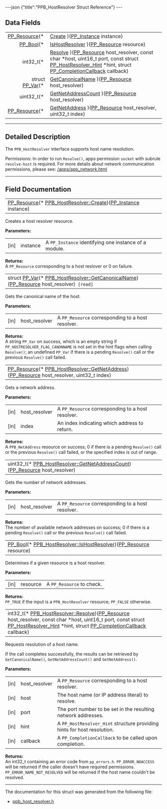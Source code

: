 ---json {"title":"PPB\_HostResolver Struct Reference"} ---

Data Fields
-----------

<table><tbody><tr class="odd"><td style="text-align: right;"><a href="/docs/native-client/pepper_dev/c/group___typedefs#gafdc3895ee80f4750d0d95ae1b677e9b7" class="el">PP_Resource</a>(* </td><td><a href="/docs/native-client/pepper_dev/c/struct_p_p_b___host_resolver__1__0#a7dfb4977c9bb0b3efb8016393e1adcc1" class="el">Create</a> )(<a href="/docs/native-client/pepper_dev/c/group___typedefs#ga89b662403e6a687bb914b80114c0d19d" class="el">PP_Instance</a> instance)</td></tr><tr class="even"><td style="text-align: right;"><a href="/docs/native-client/pepper_dev/c/group___enums#ga4f272d99be14aacafe08dfd4ef830918" class="el">PP_Bool</a>(* </td><td><a href="/docs/native-client/pepper_dev/c/struct_p_p_b___host_resolver__1__0#a26202fbec754f45ec43e1b7479f07365" class="el">IsHostResolver</a> )(<a href="/docs/native-client/pepper_dev/c/group___typedefs#gafdc3895ee80f4750d0d95ae1b677e9b7" class="el">PP_Resource</a> resource)</td></tr><tr class="odd"><td style="text-align: right;">int32_t(* </td><td><a href="/docs/native-client/pepper_dev/c/struct_p_p_b___host_resolver__1__0#a006c54c355fc4258fc1c9e75e8861dea" class="el">Resolve</a> )(<a href="/docs/native-client/pepper_dev/c/group___typedefs#gafdc3895ee80f4750d0d95ae1b677e9b7" class="el">PP_Resource</a> host_resolver, const char *host, uint16_t port, const struct <a href="/docs/native-client/pepper_dev/c/struct_p_p___host_resolver___hint/" class="el">PP_HostResolver_Hint</a> *hint, struct <a href="/docs/native-client/pepper_dev/c/struct_p_p___completion_callback/" class="el">PP_CompletionCallback</a> callback)</td></tr><tr class="even"><td style="text-align: right;">struct <a href="/docs/native-client/pepper_dev/c/struct_p_p___var/" class="el">PP_Var</a>(* </td><td><a href="/docs/native-client/pepper_dev/c/struct_p_p_b___host_resolver__1__0#a5edb535ad2bdc3db835ef7ec57f98f49" class="el">GetCanonicalName</a> )(<a href="/docs/native-client/pepper_dev/c/group___typedefs#gafdc3895ee80f4750d0d95ae1b677e9b7" class="el">PP_Resource</a> host_resolver)</td></tr><tr class="odd"><td style="text-align: right;">uint32_t(* </td><td><a href="/docs/native-client/pepper_dev/c/struct_p_p_b___host_resolver__1__0#afe9dc8c673c2a12331eceaf60ecba911" class="el">GetNetAddressCount</a> )(<a href="/docs/native-client/pepper_dev/c/group___typedefs#gafdc3895ee80f4750d0d95ae1b677e9b7" class="el">PP_Resource</a> host_resolver)</td></tr><tr class="even"><td style="text-align: right;"><a href="/docs/native-client/pepper_dev/c/group___typedefs#gafdc3895ee80f4750d0d95ae1b677e9b7" class="el">PP_Resource</a>(* </td><td><a href="/docs/native-client/pepper_dev/c/struct_p_p_b___host_resolver__1__0#a7202ffb6c7b6d02da4ece9e748aaa886" class="el">GetNetAddress</a> )(<a href="/docs/native-client/pepper_dev/c/group___typedefs#gafdc3895ee80f4750d0d95ae1b677e9b7" class="el">PP_Resource</a> host_resolver, uint32_t index)</td></tr></tbody></table>

------------------------------------------------------------------------

<span id="details" class="anchor" style="margin: 0;"></span>

Detailed Description
--------------------

The `PPB_HostResolver` interface supports host name resolution.

Permissions: In order to run `Resolve()`, apps permission `socket` with subrule `resolve-host` is required. For more details about network communication permissions, please see: [/apps/app\_network.html](/apps/app_network.html)

------------------------------------------------------------------------

Field Documentation
-------------------

<span id="a7dfb4977c9bb0b3efb8016393e1adcc1" class="anchor" style="margin: 0;"></span>

<table><tbody><tr class="odd"><td><a href="/docs/native-client/pepper_dev/c/group___typedefs#gafdc3895ee80f4750d0d95ae1b677e9b7" class="el">PP_Resource</a>(* <a href="/docs/native-client/pepper_dev/c/struct_p_p_b___host_resolver__1__0#a7dfb4977c9bb0b3efb8016393e1adcc1" class="el">PPB_HostResolver::Create</a>)(<a href="/docs/native-client/pepper_dev/c/group___typedefs#ga89b662403e6a687bb914b80114c0d19d" class="el">PP_Instance</a> instance)</td></tr></tbody></table>

Creates a host resolver resource.

**Parameters:**  
<table><tbody><tr class="odd"><td>[in]</td><td>instance</td><td>A <code>PP_Instance</code> identifying one instance of a module.</td></tr></tbody></table>

<!-- -->

**Returns:**  
A `PP_Resource` corresponding to a host reslover or 0 on failure.

<span id="a5edb535ad2bdc3db835ef7ec57f98f49" class="anchor" style="margin: 0;"></span>

<table><tbody><tr class="odd"><td>struct <a href="/docs/native-client/pepper_dev/c/struct_p_p___var/" class="el">PP_Var</a>(* <a href="/docs/native-client/pepper_dev/c/struct_p_p_b___host_resolver__1__0#a5edb535ad2bdc3db835ef7ec57f98f49" class="el">PPB_HostResolver::GetCanonicalName</a>)(<a href="/docs/native-client/pepper_dev/c/group___typedefs#gafdc3895ee80f4750d0d95ae1b677e9b7" class="el">PP_Resource</a> host_resolver)<code> [read]</code></td></tr></tbody></table>

Gets the canonical name of the host.

**Parameters:**  
<table><tbody><tr class="odd"><td>[in]</td><td>host_resolver</td><td>A <code>PP_Resource</code> corresponding to a host resolver.</td></tr></tbody></table>

<!-- -->

**Returns:**  
A string `PP_Var` on success, which is an empty string if `PP_HOSTRESOLVER_FLAG_CANONNAME` is not set in the hint flags when calling `Resolve()`; an undefined `PP_Var` if there is a pending `Resolve()` call or the previous `Resolve()` call failed.

<span id="a7202ffb6c7b6d02da4ece9e748aaa886" class="anchor" style="margin: 0;"></span>

<table><tbody><tr class="odd"><td><a href="/docs/native-client/pepper_dev/c/group___typedefs#gafdc3895ee80f4750d0d95ae1b677e9b7" class="el">PP_Resource</a>(* <a href="/docs/native-client/pepper_dev/c/struct_p_p_b___host_resolver__1__0#a7202ffb6c7b6d02da4ece9e748aaa886" class="el">PPB_HostResolver::GetNetAddress</a>)(<a href="/docs/native-client/pepper_dev/c/group___typedefs#gafdc3895ee80f4750d0d95ae1b677e9b7" class="el">PP_Resource</a> host_resolver, uint32_t index)</td></tr></tbody></table>

Gets a network address.

**Parameters:**  
<table><tbody><tr class="odd"><td>[in]</td><td>host_resolver</td><td>A <code>PP_Resource</code> corresponding to a host resolver.</td></tr><tr class="even"><td>[in]</td><td>index</td><td>An index indicating which address to return.</td></tr></tbody></table>

<!-- -->

**Returns:**  
A `PPB_NetAddress` resource on success; 0 if there is a pending `Resolve()` call or the previous `Resolve()` call failed, or the specified index is out of range.

<span id="afe9dc8c673c2a12331eceaf60ecba911" class="anchor" style="margin: 0;"></span>

<table><tbody><tr class="odd"><td>uint32_t(* <a href="/docs/native-client/pepper_dev/c/struct_p_p_b___host_resolver__1__0#afe9dc8c673c2a12331eceaf60ecba911" class="el">PPB_HostResolver::GetNetAddressCount</a>)(<a href="/docs/native-client/pepper_dev/c/group___typedefs#gafdc3895ee80f4750d0d95ae1b677e9b7" class="el">PP_Resource</a> host_resolver)</td></tr></tbody></table>

Gets the number of network addresses.

**Parameters:**  
<table><tbody><tr class="odd"><td>[in]</td><td>host_resolver</td><td>A <code>PP_Resource</code> corresponding to a host resolver.</td></tr></tbody></table>

<!-- -->

**Returns:**  
The number of available network addresses on success; 0 if there is a pending `Resolve()` call or the previous `Resolve()` call failed.

<span id="a26202fbec754f45ec43e1b7479f07365" class="anchor" style="margin: 0;"></span>

<table><tbody><tr class="odd"><td><a href="/docs/native-client/pepper_dev/c/group___enums#ga4f272d99be14aacafe08dfd4ef830918" class="el">PP_Bool</a>(* <a href="/docs/native-client/pepper_dev/c/struct_p_p_b___host_resolver__1__0#a26202fbec754f45ec43e1b7479f07365" class="el">PPB_HostResolver::IsHostResolver</a>)(<a href="/docs/native-client/pepper_dev/c/group___typedefs#gafdc3895ee80f4750d0d95ae1b677e9b7" class="el">PP_Resource</a> resource)</td></tr></tbody></table>

Determines if a given resource is a host resolver.

**Parameters:**  
<table><tbody><tr class="odd"><td>[in]</td><td>resource</td><td>A <code>PP_Resource</code> to check.</td></tr></tbody></table>

<!-- -->

**Returns:**  
`PP_TRUE` if the input is a `PPB_HostResolver` resource; `PP_FALSE` otherwise.

<span id="a006c54c355fc4258fc1c9e75e8861dea" class="anchor" style="margin: 0;"></span>

<table><tbody><tr class="odd"><td>int32_t(* <a href="/docs/native-client/pepper_dev/c/struct_p_p_b___host_resolver__1__0#a006c54c355fc4258fc1c9e75e8861dea" class="el">PPB_HostResolver::Resolve</a>)(<a href="/docs/native-client/pepper_dev/c/group___typedefs#gafdc3895ee80f4750d0d95ae1b677e9b7" class="el">PP_Resource</a> host_resolver, const char *host, uint16_t port, const struct <a href="/docs/native-client/pepper_dev/c/struct_p_p___host_resolver___hint/" class="el">PP_HostResolver_Hint</a> *hint, struct <a href="/docs/native-client/pepper_dev/c/struct_p_p___completion_callback/" class="el">PP_CompletionCallback</a> callback)</td></tr></tbody></table>

Requests resolution of a host name.

If the call completes successfully, the results can be retrieved by `GetCanonicalName()`, `GetNetAddressCount()` and `GetNetAddress()`.

**Parameters:**  
<table><tbody><tr class="odd"><td>[in]</td><td>host_resolver</td><td>A <code>PP_Resource</code> corresponding to a host resolver.</td></tr><tr class="even"><td>[in]</td><td>host</td><td>The host name (or IP address literal) to resolve.</td></tr><tr class="odd"><td>[in]</td><td>port</td><td>The port number to be set in the resulting network addresses.</td></tr><tr class="even"><td>[in]</td><td>hint</td><td>A <code>PP_HostResolver_Hint</code> structure providing hints for host resolution.</td></tr><tr class="odd"><td>[in]</td><td>callback</td><td>A <code>PP_CompletionCallback</code> to be called upon completion.</td></tr></tbody></table>

<!-- -->

**Returns:**  
An int32\_t containing an error code from `pp_errors.h`. `PP_ERROR_NOACCESS` will be returned if the caller doesn't have required permissions. `PP_ERROR_NAME_NOT_RESOLVED` will be returned if the host name couldn't be resolved.

------------------------------------------------------------------------

The documentation for this struct was generated from the following file:

-   <a href="/docs/native-client/pepper_dev/c/ppb__host__resolver_8h/" class="el">ppb_host_resolver.h</a>
